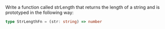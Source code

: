 Write a function called strLength that returns the length of a string and is prototyped in the following way:

```typescript
type StrLengthFn = (str: string) => number
```
